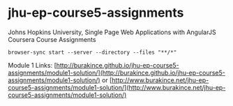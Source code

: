 # jhu-ep-course5-assignments
Johns Hopkins University, Single Page Web Applications with AngularJS Coursera Course Assignments

`browser-sync start --server --directory --files "**/*"`

Module 1 Links: [http://burakince.github.io/jhu-ep-course5-assignments/module1-solution/](http://burakince.github.io/jhu-ep-course5-assignments/module1-solution/) or [http://www.burakince.net/jhu-ep-course5-assignments/module1-solution/](http://www.burakince.net/jhu-ep-course5-assignments/module1-solution/)